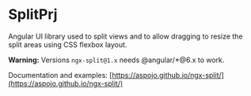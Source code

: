 # SplitPrj

Angular UI library used to split views and to allow dragging to resize the split areas using CSS flexbox layout.

**Warning:**
Versions `ngx-split@1.x` needs @angular/*@6.x to work.

Documentation and examples:
[https://aspojo.github.io/ngx-split/](https://aspojo.github.io/ngx-split/)
